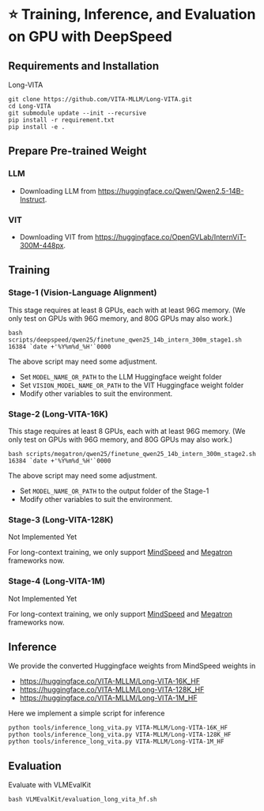 
# ⭐ Training, Inference, and Evaluation on GPU with DeepSpeed
## Requirements and Installation

Long-VITA
```
git clone https://github.com/VITA-MLLM/Long-VITA.git
cd Long-VITA
git submodule update --init --recursive
pip install -r requirement.txt
pip install -e .
```

## Prepare Pre-trained Weight

### LLM
- Downloading LLM from https://huggingface.co/Qwen/Qwen2.5-14B-Instruct.

### VIT
- Downloading VIT from https://huggingface.co/OpenGVLab/InternViT-300M-448px.


## Training
### Stage-1 (Vision-Language Alignment)
This stage requires at least 8 GPUs, each with at least 96G memory.  (We only test on GPUs with 96G memory, and 80G GPUs may also work.)

```
bash scripts/deepspeed/qwen25/finetune_qwen25_14b_intern_300m_stage1.sh 16384 `date +'%Y%m%d_%H'`0000
```

The above script may need some adjustment.

- Set `MODEL_NAME_OR_PATH` to the LLM Huggingface weight folder
- Set `VISION_MODEL_NAME_OR_PATH` to the VIT Huggingface weight folder
- Modify other variables to suit the environment.

### Stage-2 (Long-VITA-16K)
This stage requires at least 8 GPUs, each with at least 96G memory. (We only test on GPUs with 96G memory, and 80G GPUs may also work.)

```
bash scripts/megatron/qwen25/finetune_qwen25_14b_intern_300m_stage2.sh 16384 `date +'%Y%m%d_%H'`0000
```

The above script may need some adjustment.

- Set `MODEL_NAME_OR_PATH` to the output folder of the Stage-1
- Modify other variables to suit the environment.


### Stage-3 (Long-VITA-128K)
Not Implemented Yet

For long-context training, we only support [MindSpeed](https://github.com/VITA-MLLM/Long-VITA/blob/main/NPU_MindSpeed.md) and [Megatron](https://github.com/VITA-MLLM/Long-VITA/blob/main/GPU_Megatron.md) frameworks now.

### Stage-4 (Long-VITA-1M)
Not Implemented Yet

For long-context training, we only support [MindSpeed](https://github.com/VITA-MLLM/Long-VITA/blob/main/NPU_MindSpeed.md) and [Megatron](https://github.com/VITA-MLLM/Long-VITA/blob/main/GPU_Megatron.md) frameworks now.

## Inference

We provide the converted Huggingface weights from MindSpeed weights in

- https://huggingface.co/VITA-MLLM/Long-VITA-16K_HF
- https://huggingface.co/VITA-MLLM/Long-VITA-128K_HF
- https://huggingface.co/VITA-MLLM/Long-VITA-1M_HF

Here we implement a simple script for inference
```
python tools/inference_long_vita.py VITA-MLLM/Long-VITA-16K_HF
python tools/inference_long_vita.py VITA-MLLM/Long-VITA-128K_HF
python tools/inference_long_vita.py VITA-MLLM/Long-VITA-1M_HF
```


## Evaluation

Evaluate with VLMEvalKit
```
bash VLMEvalKit/evaluation_long_vita_hf.sh
```


